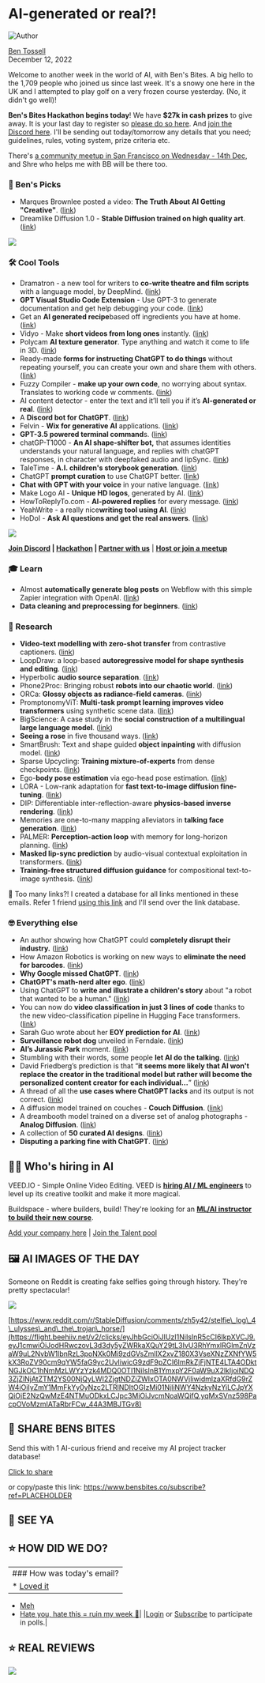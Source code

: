 # AI-generated or real?!

![Author](https://media.beehiiv.com/cdn-cgi/image/format=auto,onerror=redirect/uploads/user/profile_picture/fc858b4d-39e3-4be1-abf4-2b55504e21a2/thumb_uJ4UYake_400x400.jpg)

[Ben Tossell](https://www.twitter.com/bentossell)  
December 12, 2022

Welcome to another week in the world of AI, with Ben's Bites. A big hello to the 1,709 people who joined us since last week. It's a snowy one here in the UK and I attempted to play golf on a very frozen course yesterday. (No, it didn't go well)!

**Ben's Bites Hackathon begins today**! We have **$27k in cash prizes** to give away. It is your last day to register so [please do so here](https://flight.beehiiv.net/v2/clicks/eyJhbGciOiJIUzI1NiIsInR5cCI6IkpXVCJ9.eyJ1cmwiOiJodHRwczovL3ZhbmlsbGEtcGVhY2gtNDg0Lm5vdGlvbi5zaXRlL0Jlbi1zLUJpdGVzLUFJLUhhY2thdGhvbi0yN2stMzI0YjNlOGIzZDQ3NGExMmEyZTgyOGI3YWM0NWY5ZjkiLCJwb3N0X2lkIjoiZGRmMWM1MTgtMDg4OS00YmQ4LWE2YzMtZjNjOTgwNDQ5MjU2IiwicHVibGljYXRpb25faWQiOiI0NDdmNmU2MC1lMzZhLTQ2NDItYjZmOC00NmJlYjE5MDQ1ZWMiLCJ2aXNpdF90b2tlbiI6IjJmZjUyYWRjLTI3NzYtNGU0Mi04YjMyLTU2OWI1Zjg3OTI3NiIsImlhdCI6MTY3NDAzMTg1My44ODcsImlzcyI6Im9yY2hpZCJ9.N165n6fncw4iH2C5gw-iYNz-I5Jcf4L6ccAEWycCVUk). And [join the Discord here](https://flight.beehiiv.net/v2/clicks/eyJhbGciOiJIUzI1NiIsInR5cCI6IkpXVCJ9.eyJ1cmwiOiJodHRwczovL2Rpc2NvcmQuZ2cvcWQ5Mk5LakRkRSIsInBvc3RfaWQiOiJkZGYxYzUxOC0wODg5LTRiZDgtYTZjMy1mM2M5ODA0NDkyNTYiLCJwdWJsaWNhdGlvbl9pZCI6IjQ0N2Y2ZTYwLWUzNmEtNDY0Mi1iNmY4LTQ2YmViMTkwNDVlYyIsInZpc2l0X3Rva2VuIjoiMmZmNTJhZGMtMjc3Ni00ZTQyLThiMzItNTY5YjVmODc5Mjc2IiwiaWF0IjoxNjc0MDMxODUzLjg4NywiaXNzIjoib3JjaGlkIn0.yBR6bg6Dq2ZK7keJ2iv0_Z-7R28TFeOtM6oTMzXuG0s). I'll be sending out today/tomorrow any details that you need; guidelines, rules, voting system, prize criteria etc.

There's [a community meetup in San Francisco on Wednesday - 14th Dec](https://flight.beehiiv.net/v2/clicks/eyJhbGciOiJIUzI1NiIsInR5cCI6IkpXVCJ9.eyJ1cmwiOiJodHRwczovL2x1Lm1hL3NmYmVuYml0ZXMiLCJwb3N0X2lkIjoiZGRmMWM1MTgtMDg4OS00YmQ4LWE2YzMtZjNjOTgwNDQ5MjU2IiwicHVibGljYXRpb25faWQiOiI0NDdmNmU2MC1lMzZhLTQ2NDItYjZmOC00NmJlYjE5MDQ1ZWMiLCJ2aXNpdF90b2tlbiI6IjJmZjUyYWRjLTI3NzYtNGU0Mi04YjMyLTU2OWI1Zjg3OTI3NiIsImlhdCI6MTY3NDAzMTg1My44ODcsImlzcyI6Im9yY2hpZCJ9.hz7IHuu5Ka_Ntq2rlA1cAS-WuqFNF8FXJS4iv8kv3dk), and Shre who helps me with BB will be there too.

### **🤌 Ben's Picks**

* Marques Brownlee posted a video: **The Truth About AI Getting "Creative"**. ([<u>link</u>](https://flight.beehiiv.net/v2/clicks/eyJhbGciOiJIUzI1NiIsInR5cCI6IkpXVCJ9.eyJ1cmwiOiJodHRwczovL3d3dy55b3V0dWJlLmNvbS93YXRjaD92PTBnTmF1R2RPa3JvIiwicG9zdF9pZCI6ImRkZjFjNTE4LTA4ODktNGJkOC1hNmMzLWYzYzk4MDQ0OTI1NiIsInB1YmxpY2F0aW9uX2lkIjoiNDQ3ZjZlNjAtZTM2YS00NjQyLWI2ZjgtNDZiZWIxOTA0NWVjIiwidmlzaXRfdG9rZW4iOiIyZmY1MmFkYy0yNzc2LTRlNDItOGIzMi01NjliNWY4NzkyNzYiLCJpYXQiOjE2NzQwMzE4NTMuODg3LCJpc3MiOiJvcmNoaWQifQ.fOW3qPCcd5Y-x5bcIA8RerDPTvrigz7oIXw-sOOcZbU))
* Dreamlike Diffusion 1.0 - **Stable Diffusion trained on high quality art**. ([<u>link</u>](https://flight.beehiiv.net/v2/clicks/eyJhbGciOiJIUzI1NiIsInR5cCI6IkpXVCJ9.eyJ1cmwiOiJodHRwczovL2RyZWFtbGlrZS5hcnQvIiwicG9zdF9pZCI6ImRkZjFjNTE4LTA4ODktNGJkOC1hNmMzLWYzYzk4MDQ0OTI1NiIsInB1YmxpY2F0aW9uX2lkIjoiNDQ3ZjZlNjAtZTM2YS00NjQyLWI2ZjgtNDZiZWIxOTA0NWVjIiwidmlzaXRfdG9rZW4iOiIyZmY1MmFkYy0yNzc2LTRlNDItOGIzMi01NjliNWY4NzkyNzYiLCJpYXQiOjE2NzQwMzE4NTMuODg3LCJpc3MiOiJvcmNoaWQifQ.d0k8NHUCcLbxmnRtfuZeZBEwVM-iGHIvNp1QtB5h9kc))

![](https://media.beehiiv.com/cdn-cgi/image/format=auto,onerror=redirect/uploads/asset/file/299f23c0-7876-49cb-8b8a-2379839b35a6/image.png)

### **🛠️ Cool Tools**

* Dramatron - a new tool for writers to **co-write theatre and film scripts** with a language model, by DeepMind. ([<u>link</u>](https://flight.beehiiv.net/v2/clicks/eyJhbGciOiJIUzI1NiIsInR5cCI6IkpXVCJ9.eyJ1cmwiOiJodHRwczovL3R3aXR0ZXIuY29tL0RlZXBNaW5kL3N0YXR1cy8xNjAxMjM3ODkwNzA4NTM3MzQ0IiwicG9zdF9pZCI6ImRkZjFjNTE4LTA4ODktNGJkOC1hNmMzLWYzYzk4MDQ0OTI1NiIsInB1YmxpY2F0aW9uX2lkIjoiNDQ3ZjZlNjAtZTM2YS00NjQyLWI2ZjgtNDZiZWIxOTA0NWVjIiwidmlzaXRfdG9rZW4iOiIyZmY1MmFkYy0yNzc2LTRlNDItOGIzMi01NjliNWY4NzkyNzYiLCJpYXQiOjE2NzQwMzE4NTMuODg3LCJpc3MiOiJvcmNoaWQifQ.Ay0VIWsi2lGuMOxUO0mYGcttUFBKg8flyp4kVrEYLa0))
* **GPT Visual Studio Code Extension** - Use GPT-3 to generate documentation and get help debugging your code. ([<u>link</u>](https://flight.beehiiv.net/v2/clicks/eyJhbGciOiJIUzI1NiIsInR5cCI6IkpXVCJ9.eyJ1cmwiOiJodHRwczovL2dpdGh1Yi5jb20vQXJyZW5keS9ncHQzLXZzY29kZS1leHRlbnNpb24iLCJwb3N0X2lkIjoiZGRmMWM1MTgtMDg4OS00YmQ4LWE2YzMtZjNjOTgwNDQ5MjU2IiwicHVibGljYXRpb25faWQiOiI0NDdmNmU2MC1lMzZhLTQ2NDItYjZmOC00NmJlYjE5MDQ1ZWMiLCJ2aXNpdF90b2tlbiI6IjJmZjUyYWRjLTI3NzYtNGU0Mi04YjMyLTU2OWI1Zjg3OTI3NiIsImlhdCI6MTY3NDAzMTg1My44ODcsImlzcyI6Im9yY2hpZCJ9.zW1rwvkIcf0LFLvP_4PzcOCledX9vla78QdJQmNS3RU))
* Get an **AI generated recipe**based off ingredients you have at home. ([<u>link</u>](https://flight.beehiiv.net/v2/clicks/eyJhbGciOiJIUzI1NiIsInR5cCI6IkpXVCJ9.eyJ1cmwiOiJodHRwczovL3doYXRjYW5pbWFrZXRvZWF0LmNvbS8iLCJwb3N0X2lkIjoiZGRmMWM1MTgtMDg4OS00YmQ4LWE2YzMtZjNjOTgwNDQ5MjU2IiwicHVibGljYXRpb25faWQiOiI0NDdmNmU2MC1lMzZhLTQ2NDItYjZmOC00NmJlYjE5MDQ1ZWMiLCJ2aXNpdF90b2tlbiI6IjJmZjUyYWRjLTI3NzYtNGU0Mi04YjMyLTU2OWI1Zjg3OTI3NiIsImlhdCI6MTY3NDAzMTg1My44ODgsImlzcyI6Im9yY2hpZCJ9.5__7RJKsjE2w93_IOy6K8kXT_KIC3ssUAs4nqShvXCg))
* Vidyo - Make **short videos from long ones** instantly. ([<u>link</u>](https://flight.beehiiv.net/v2/clicks/eyJhbGciOiJIUzI1NiIsInR5cCI6IkpXVCJ9.eyJ1cmwiOiJodHRwczovL3ZpZHlvLmFpLyIsInBvc3RfaWQiOiJkZGYxYzUxOC0wODg5LTRiZDgtYTZjMy1mM2M5ODA0NDkyNTYiLCJwdWJsaWNhdGlvbl9pZCI6IjQ0N2Y2ZTYwLWUzNmEtNDY0Mi1iNmY4LTQ2YmViMTkwNDVlYyIsInZpc2l0X3Rva2VuIjoiMmZmNTJhZGMtMjc3Ni00ZTQyLThiMzItNTY5YjVmODc5Mjc2IiwiaWF0IjoxNjc0MDMxODUzLjg4OCwiaXNzIjoib3JjaGlkIn0.zYZt6J51EC092W03MI9R1YVasxP8TRlD-IYTC9ZJtXA))
* Polycam **AI texture generator**. Type anything and watch it come to life in 3D. ([<u>link</u>](https://flight.beehiiv.net/v2/clicks/eyJhbGciOiJIUzI1NiIsInR5cCI6IkpXVCJ9.eyJ1cmwiOiJodHRwczovL3BvbHkuY2FtL21hdGVyaWFsLWdlbmVyYXRvciIsInBvc3RfaWQiOiJkZGYxYzUxOC0wODg5LTRiZDgtYTZjMy1mM2M5ODA0NDkyNTYiLCJwdWJsaWNhdGlvbl9pZCI6IjQ0N2Y2ZTYwLWUzNmEtNDY0Mi1iNmY4LTQ2YmViMTkwNDVlYyIsInZpc2l0X3Rva2VuIjoiMmZmNTJhZGMtMjc3Ni00ZTQyLThiMzItNTY5YjVmODc5Mjc2IiwiaWF0IjoxNjc0MDMxODUzLjg4OCwiaXNzIjoib3JjaGlkIn0.ZAaVU88m7HRvNHjjjb-vrcKkrO_W_6iPrOaTe0shj5A))
* Ready-made **forms for instructing ChatGPT to do things** without repeating yourself, you can create your own and share them with others. ([<u>link</u>](https://flight.beehiiv.net/v2/clicks/eyJhbGciOiJIUzI1NiIsInR5cCI6IkpXVCJ9.eyJ1cmwiOiJodHRwczovL3Nob3dncHQuY28vdGVtcGxhdGVzIiwicG9zdF9pZCI6ImRkZjFjNTE4LTA4ODktNGJkOC1hNmMzLWYzYzk4MDQ0OTI1NiIsInB1YmxpY2F0aW9uX2lkIjoiNDQ3ZjZlNjAtZTM2YS00NjQyLWI2ZjgtNDZiZWIxOTA0NWVjIiwidmlzaXRfdG9rZW4iOiIyZmY1MmFkYy0yNzc2LTRlNDItOGIzMi01NjliNWY4NzkyNzYiLCJpYXQiOjE2NzQwMzE4NTMuODg4LCJpc3MiOiJvcmNoaWQifQ.WoYfTpIBckYDVQmkrfe5zacs4fRzg2YOIXZEf8E3MNw))
* Fuzzy Compiler - **make up your own code**, no worrying about syntax. Translates to working code w comments. ([<u>link</u>](https://flight.beehiiv.net/v2/clicks/eyJhbGciOiJIUzI1NiIsInR5cCI6IkpXVCJ9.eyJ1cmwiOiJodHRwczovL3R3aXR0ZXIuY29tL3lvaGVpbmFrYWppbWEvc3RhdHVzLzE2MDE3ODczNDU5MjEyODIwNDkiLCJwb3N0X2lkIjoiZGRmMWM1MTgtMDg4OS00YmQ4LWE2YzMtZjNjOTgwNDQ5MjU2IiwicHVibGljYXRpb25faWQiOiI0NDdmNmU2MC1lMzZhLTQ2NDItYjZmOC00NmJlYjE5MDQ1ZWMiLCJ2aXNpdF90b2tlbiI6IjJmZjUyYWRjLTI3NzYtNGU0Mi04YjMyLTU2OWI1Zjg3OTI3NiIsImlhdCI6MTY3NDAzMTg1My44ODgsImlzcyI6Im9yY2hpZCJ9.Jv0YP0C4JaR9gYpZ_YWaTS3CrvuE-XrtYZtrsAX2j2w))
* AI content detector - enter the text and it’ll tell you if it’s **AI-generated or real**. ([<u>link</u>](https://flight.beehiiv.net/v2/clicks/eyJhbGciOiJIUzI1NiIsInR5cCI6IkpXVCJ9.eyJ1cmwiOiJodHRwczovL2h1Z2dpbmdmYWNlLmNvL29wZW5haS1kZXRlY3Rvci8iLCJwb3N0X2lkIjoiZGRmMWM1MTgtMDg4OS00YmQ4LWE2YzMtZjNjOTgwNDQ5MjU2IiwicHVibGljYXRpb25faWQiOiI0NDdmNmU2MC1lMzZhLTQ2NDItYjZmOC00NmJlYjE5MDQ1ZWMiLCJ2aXNpdF90b2tlbiI6IjJmZjUyYWRjLTI3NzYtNGU0Mi04YjMyLTU2OWI1Zjg3OTI3NiIsImlhdCI6MTY3NDAzMTg1My44ODgsImlzcyI6Im9yY2hpZCJ9.0RYBGeH5Mr5P16XS-5u92Deg0mVlbei_it99R9C8jh8))
* A **Discord bot for ChatGPT**. ([<u>link</u>](https://flight.beehiiv.net/v2/clicks/eyJhbGciOiJIUzI1NiIsInR5cCI6IkpXVCJ9.eyJ1cmwiOiJodHRwczovL2dpdGh1Yi5jb20vbTFndWVscGYvY2hhdGdwdC1kaXNjb3JkIiwicG9zdF9pZCI6ImRkZjFjNTE4LTA4ODktNGJkOC1hNmMzLWYzYzk4MDQ0OTI1NiIsInB1YmxpY2F0aW9uX2lkIjoiNDQ3ZjZlNjAtZTM2YS00NjQyLWI2ZjgtNDZiZWIxOTA0NWVjIiwidmlzaXRfdG9rZW4iOiIyZmY1MmFkYy0yNzc2LTRlNDItOGIzMi01NjliNWY4NzkyNzYiLCJpYXQiOjE2NzQwMzE4NTMuODg4LCJpc3MiOiJvcmNoaWQifQ.tBXqFXLeKMRgMoOLsI9FQ-tG5QHm3-rtLm2H9Nx7q5U))
* Felvin - **Wix for generative AI** applications. ([<u>link</u>](https://flight.beehiiv.net/v2/clicks/eyJhbGciOiJIUzI1NiIsInR5cCI6IkpXVCJ9.eyJ1cmwiOiJodHRwczovL2ZlbHZpbi5jb20vIiwicG9zdF9pZCI6ImRkZjFjNTE4LTA4ODktNGJkOC1hNmMzLWYzYzk4MDQ0OTI1NiIsInB1YmxpY2F0aW9uX2lkIjoiNDQ3ZjZlNjAtZTM2YS00NjQyLWI2ZjgtNDZiZWIxOTA0NWVjIiwidmlzaXRfdG9rZW4iOiIyZmY1MmFkYy0yNzc2LTRlNDItOGIzMi01NjliNWY4NzkyNzYiLCJpYXQiOjE2NzQwMzE4NTMuODg4LCJpc3MiOiJvcmNoaWQifQ.cIu5FsmDe8gG_BiLBNt9PDoAb32MmK9YvjA0SA-QmYU))
* **GPT-3.5 powered terminal command**s. ([<u>link</u>](https://flight.beehiiv.net/v2/clicks/eyJhbGciOiJIUzI1NiIsInR5cCI6IkpXVCJ9.eyJ1cmwiOiJodHRwczovL3R3aXR0ZXIuY29tL2tldmluYWZpc2NoZXIvc3RhdHVzLzE2MDE4ODM2OTcwNjEzODAwOTYiLCJwb3N0X2lkIjoiZGRmMWM1MTgtMDg4OS00YmQ4LWE2YzMtZjNjOTgwNDQ5MjU2IiwicHVibGljYXRpb25faWQiOiI0NDdmNmU2MC1lMzZhLTQ2NDItYjZmOC00NmJlYjE5MDQ1ZWMiLCJ2aXNpdF90b2tlbiI6IjJmZjUyYWRjLTI3NzYtNGU0Mi04YjMyLTU2OWI1Zjg3OTI3NiIsImlhdCI6MTY3NDAzMTg1My44ODgsImlzcyI6Im9yY2hpZCJ9.wgHo1Utpdcg8Se3NtZmgtPMn89e8M1fblnO5ocv_V2E))
* chatGP-T1000 - **An AI shape-shifter bot,** that assumes identities understands your natural language, and replies with chatGPT responses, in character with deepfaked audio and lipSync. ([<u>link</u>](https://flight.beehiiv.net/v2/clicks/eyJhbGciOiJIUzI1NiIsInR5cCI6IkpXVCJ9.eyJ1cmwiOiJodHRwczovL3R3aXR0ZXIuY29tL2FsdHJ5bmUvc3RhdHVzLzE2MDIwNTQ1MDc1NjY4ODI4MTYiLCJwb3N0X2lkIjoiZGRmMWM1MTgtMDg4OS00YmQ4LWE2YzMtZjNjOTgwNDQ5MjU2IiwicHVibGljYXRpb25faWQiOiI0NDdmNmU2MC1lMzZhLTQ2NDItYjZmOC00NmJlYjE5MDQ1ZWMiLCJ2aXNpdF90b2tlbiI6IjJmZjUyYWRjLTI3NzYtNGU0Mi04YjMyLTU2OWI1Zjg3OTI3NiIsImlhdCI6MTY3NDAzMTg1My44ODgsImlzcyI6Im9yY2hpZCJ9.oKObsFs9_UJvClXqvbl-rlTY2LWD6GvcAmKZ34JPnoE))
* TaleTime - **A.I. children's storybook generation**. ([<u>link</u>](https://flight.beehiiv.net/v2/clicks/eyJhbGciOiJIUzI1NiIsInR5cCI6IkpXVCJ9.eyJ1cmwiOiJodHRwczovL3d3dy50YWxldGltZS5tZS8iLCJwb3N0X2lkIjoiZGRmMWM1MTgtMDg4OS00YmQ4LWE2YzMtZjNjOTgwNDQ5MjU2IiwicHVibGljYXRpb25faWQiOiI0NDdmNmU2MC1lMzZhLTQ2NDItYjZmOC00NmJlYjE5MDQ1ZWMiLCJ2aXNpdF90b2tlbiI6IjJmZjUyYWRjLTI3NzYtNGU0Mi04YjMyLTU2OWI1Zjg3OTI3NiIsImlhdCI6MTY3NDAzMTg1My44ODgsImlzcyI6Im9yY2hpZCJ9.cfxonL2qUzjDFYWvYeyCvEgC1mITF8yMKkMqV9TG8PI))
* ChatGPT **prompt curation** to use ChatGPT better. ([<u>link</u>](https://flight.beehiiv.net/v2/clicks/eyJhbGciOiJIUzI1NiIsInR5cCI6IkpXVCJ9.eyJ1cmwiOiJodHRwczovL3Byb21wdHMuY2hhdC8iLCJwb3N0X2lkIjoiZGRmMWM1MTgtMDg4OS00YmQ4LWE2YzMtZjNjOTgwNDQ5MjU2IiwicHVibGljYXRpb25faWQiOiI0NDdmNmU2MC1lMzZhLTQ2NDItYjZmOC00NmJlYjE5MDQ1ZWMiLCJ2aXNpdF90b2tlbiI6IjJmZjUyYWRjLTI3NzYtNGU0Mi04YjMyLTU2OWI1Zjg3OTI3NiIsImlhdCI6MTY3NDAzMTg1My44ODgsImlzcyI6Im9yY2hpZCJ9.T9fNylt84fcU0UMBXW2o1-ap6TakaXJK_5RpBlUG8uo))
* **Chat with GPT with your voice** in your native language. ([<u>link</u>](https://flight.beehiiv.net/v2/clicks/eyJhbGciOiJIUzI1NiIsInR5cCI6IkpXVCJ9.eyJ1cmwiOiJodHRwczovL2h1Z2dpbmdmYWNlLmNvL3NwYWNlcy9mZmZpbG9uaS93aGlzcGVyLXRvLWNoYXRHUFQiLCJwb3N0X2lkIjoiZGRmMWM1MTgtMDg4OS00YmQ4LWE2YzMtZjNjOTgwNDQ5MjU2IiwicHVibGljYXRpb25faWQiOiI0NDdmNmU2MC1lMzZhLTQ2NDItYjZmOC00NmJlYjE5MDQ1ZWMiLCJ2aXNpdF90b2tlbiI6IjJmZjUyYWRjLTI3NzYtNGU0Mi04YjMyLTU2OWI1Zjg3OTI3NiIsImlhdCI6MTY3NDAzMTg1My44ODgsImlzcyI6Im9yY2hpZCJ9.WSI6B3A9yBJh4rxpJsYshekOGwAh1stMIMuuX8UJ_tc))
* Make Logo AI - **Unique HD logos**, generated by AI. ([<u>link</u>](https://flight.beehiiv.net/v2/clicks/eyJhbGciOiJIUzI1NiIsInR5cCI6IkpXVCJ9.eyJ1cmwiOiJodHRwczovL21ha2Vsb2dvYWkuY29tLyIsInBvc3RfaWQiOiJkZGYxYzUxOC0wODg5LTRiZDgtYTZjMy1mM2M5ODA0NDkyNTYiLCJwdWJsaWNhdGlvbl9pZCI6IjQ0N2Y2ZTYwLWUzNmEtNDY0Mi1iNmY4LTQ2YmViMTkwNDVlYyIsInZpc2l0X3Rva2VuIjoiMmZmNTJhZGMtMjc3Ni00ZTQyLThiMzItNTY5YjVmODc5Mjc2IiwiaWF0IjoxNjc0MDMxODUzLjg4OCwiaXNzIjoib3JjaGlkIn0.BbBlf_XAtse2j8Nf_efMHQtCoHFLezMnF9xo-_3BXY4))
* HowToReplyTo.com - **AI-powered replies** for every message. ([<u>link</u>](https://flight.beehiiv.net/v2/clicks/eyJhbGciOiJIUzI1NiIsInR5cCI6IkpXVCJ9.eyJ1cmwiOiJodHRwczovL2hvd3RvcmVwbHl0by5jb20vIiwicG9zdF9pZCI6ImRkZjFjNTE4LTA4ODktNGJkOC1hNmMzLWYzYzk4MDQ0OTI1NiIsInB1YmxpY2F0aW9uX2lkIjoiNDQ3ZjZlNjAtZTM2YS00NjQyLWI2ZjgtNDZiZWIxOTA0NWVjIiwidmlzaXRfdG9rZW4iOiIyZmY1MmFkYy0yNzc2LTRlNDItOGIzMi01NjliNWY4NzkyNzYiLCJpYXQiOjE2NzQwMzE4NTMuODg4LCJpc3MiOiJvcmNoaWQifQ.e3GMI5UW5TEroPtsDg_bXnZoNwTdxSqMFAye0zNFonw))
* YeahWrite - a really nice**writing tool using AI**. ([<u>link</u>](https://flight.beehiiv.net/v2/clicks/eyJhbGciOiJIUzI1NiIsInR5cCI6IkpXVCJ9.eyJ1cmwiOiJodHRwczovL3llYWh3cml0ZS5pby8iLCJwb3N0X2lkIjoiZGRmMWM1MTgtMDg4OS00YmQ4LWE2YzMtZjNjOTgwNDQ5MjU2IiwicHVibGljYXRpb25faWQiOiI0NDdmNmU2MC1lMzZhLTQ2NDItYjZmOC00NmJlYjE5MDQ1ZWMiLCJ2aXNpdF90b2tlbiI6IjJmZjUyYWRjLTI3NzYtNGU0Mi04YjMyLTU2OWI1Zjg3OTI3NiIsImlhdCI6MTY3NDAzMTg1My44ODgsImlzcyI6Im9yY2hpZCJ9.WJ89PTx0mn4kX2KDMnceVJwsGghABMWaOS0eMa5n1Rk))
* HoDoI - **Ask AI questions and get the real answers**. ([<u>link</u>](https://flight.beehiiv.net/v2/clicks/eyJhbGciOiJIUzI1NiIsInR5cCI6IkpXVCJ9.eyJ1cmwiOiJodHRwczovL2hvd2RvaS5haS8iLCJwb3N0X2lkIjoiZGRmMWM1MTgtMDg4OS00YmQ4LWE2YzMtZjNjOTgwNDQ5MjU2IiwicHVibGljYXRpb25faWQiOiI0NDdmNmU2MC1lMzZhLTQ2NDItYjZmOC00NmJlYjE5MDQ1ZWMiLCJ2aXNpdF90b2tlbiI6IjJmZjUyYWRjLTI3NzYtNGU0Mi04YjMyLTU2OWI1Zjg3OTI3NiIsImlhdCI6MTY3NDAzMTg1My44ODgsImlzcyI6Im9yY2hpZCJ9._fgcLPhlM-okJ84dRF4E4VX9ICKA1Qls5xO8zIy4Zls))

![](https://media.beehiiv.com/cdn-cgi/image/format=auto,onerror=redirect/uploads/asset/file/d6ee4baa-91a3-4e25-8d01-ae6a44569673/FjpeL7NXwAI7Bvz.jpeg)

**[Join Discord](https://flight.beehiiv.net/v2/clicks/eyJhbGciOiJIUzI1NiIsInR5cCI6IkpXVCJ9.eyJ1cmwiOiJodHRwczovL2Rpc2NvcmQuZ2cvcWQ5Mk5LakRkRSIsInBvc3RfaWQiOiJkZGYxYzUxOC0wODg5LTRiZDgtYTZjMy1mM2M5ODA0NDkyNTYiLCJwdWJsaWNhdGlvbl9pZCI6IjQ0N2Y2ZTYwLWUzNmEtNDY0Mi1iNmY4LTQ2YmViMTkwNDVlYyIsInZpc2l0X3Rva2VuIjoiMmZmNTJhZGMtMjc3Ni00ZTQyLThiMzItNTY5YjVmODc5Mjc2IiwiaWF0IjoxNjc0MDMxODUzLjg4OCwiaXNzIjoib3JjaGlkIn0.CelGfCF4QrvRCe_fLzXMI_MqujCgCHAlKlwtP6iBHpc) | [Hackathon](https://flight.beehiiv.net/v2/clicks/eyJhbGciOiJIUzI1NiIsInR5cCI6IkpXVCJ9.eyJ1cmwiOiJodHRwczovL3ZhbmlsbGEtcGVhY2gtNDg0Lm5vdGlvbi5zaXRlL0Jlbi1zLUJpdGVzLUFJLUhhY2thdGhvbi0yN2stMzI0YjNlOGIzZDQ3NGExMmEyZTgyOGI3YWM0NWY5ZjkiLCJwb3N0X2lkIjoiZGRmMWM1MTgtMDg4OS00YmQ4LWE2YzMtZjNjOTgwNDQ5MjU2IiwicHVibGljYXRpb25faWQiOiI0NDdmNmU2MC1lMzZhLTQ2NDItYjZmOC00NmJlYjE5MDQ1ZWMiLCJ2aXNpdF90b2tlbiI6IjJmZjUyYWRjLTI3NzYtNGU0Mi04YjMyLTU2OWI1Zjg3OTI3NiIsImlhdCI6MTY3NDAzMTg1My44ODgsImlzcyI6Im9yY2hpZCJ9.eqfs5lP5udtXuny5GHGSmuTlNK22lcXIWrk9AQDy-3w) | [Partner with us](https://flight.beehiiv.net/v2/clicks/eyJhbGciOiJIUzI1NiIsInR5cCI6IkpXVCJ9.eyJ1cmwiOiJodHRwczovL3Nwb25zb3IuYmVuc2JpdGVzLmNvLyIsInBvc3RfaWQiOiJkZGYxYzUxOC0wODg5LTRiZDgtYTZjMy1mM2M5ODA0NDkyNTYiLCJwdWJsaWNhdGlvbl9pZCI6IjQ0N2Y2ZTYwLWUzNmEtNDY0Mi1iNmY4LTQ2YmViMTkwNDVlYyIsInZpc2l0X3Rva2VuIjoiMmZmNTJhZGMtMjc3Ni00ZTQyLThiMzItNTY5YjVmODc5Mjc2IiwiaWF0IjoxNjc0MDMxODUzLjg4OSwiaXNzIjoib3JjaGlkIn0.lL5vlSZPBJrOQzXlO25vMEmh4eWRrFKNOWjWPHYs4RA)** | [**Host or join a meetup**](https://flight.beehiiv.net/v2/clicks/eyJhbGciOiJIUzI1NiIsInR5cCI6IkpXVCJ9.eyJ1cmwiOiJodHRwczovL21lZXR1cHMuYmVuc2JpdGVzLmNvLyIsInBvc3RfaWQiOiJkZGYxYzUxOC0wODg5LTRiZDgtYTZjMy1mM2M5ODA0NDkyNTYiLCJwdWJsaWNhdGlvbl9pZCI6IjQ0N2Y2ZTYwLWUzNmEtNDY0Mi1iNmY4LTQ2YmViMTkwNDVlYyIsInZpc2l0X3Rva2VuIjoiMmZmNTJhZGMtMjc3Ni00ZTQyLThiMzItNTY5YjVmODc5Mjc2IiwiaWF0IjoxNjc0MDMxODUzLjg4OSwiaXNzIjoib3JjaGlkIn0.onW5-BH56Yo0GXR63Ny2zJ4qGiF9bG9knqT75B3T5TI)

### **🎓 Learn**

* Almost **automatically generate blog posts** on Webflow with this simple Zapier integration with OpenAI. ([<u>link</u>](https://flight.beehiiv.net/v2/clicks/eyJhbGciOiJIUzI1NiIsInR5cCI6IkpXVCJ9.eyJ1cmwiOiJodHRwczovL3R3aXR0ZXIuY29tL2RhbWlkaW5hL3N0YXR1cy8xNjAxNTI1NjIxODM3ODE1ODE4IiwicG9zdF9pZCI6ImRkZjFjNTE4LTA4ODktNGJkOC1hNmMzLWYzYzk4MDQ0OTI1NiIsInB1YmxpY2F0aW9uX2lkIjoiNDQ3ZjZlNjAtZTM2YS00NjQyLWI2ZjgtNDZiZWIxOTA0NWVjIiwidmlzaXRfdG9rZW4iOiIyZmY1MmFkYy0yNzc2LTRlNDItOGIzMi01NjliNWY4NzkyNzYiLCJpYXQiOjE2NzQwMzE4NTMuODg5LCJpc3MiOiJvcmNoaWQifQ.REhe13XePIWchKRPzPOfVnvkb6irJk3XmGkpEJQBI_o))
* **Data cleaning and preprocessing for beginners**. ([<u>link</u>](https://flight.beehiiv.net/v2/clicks/eyJhbGciOiJIUzI1NiIsInR5cCI6IkpXVCJ9.eyJ1cmwiOiJodHRwczovL3d3dy5rZG51Z2dldHMuY29tLzIwMTkvMTEvZGF0YS1jbGVhbmluZy1wcmVwcm9jZXNzaW5nLWJlZ2lubmVycy5odG1sIiwicG9zdF9pZCI6ImRkZjFjNTE4LTA4ODktNGJkOC1hNmMzLWYzYzk4MDQ0OTI1NiIsInB1YmxpY2F0aW9uX2lkIjoiNDQ3ZjZlNjAtZTM2YS00NjQyLWI2ZjgtNDZiZWIxOTA0NWVjIiwidmlzaXRfdG9rZW4iOiIyZmY1MmFkYy0yNzc2LTRlNDItOGIzMi01NjliNWY4NzkyNzYiLCJpYXQiOjE2NzQwMzE4NTMuODg5LCJpc3MiOiJvcmNoaWQifQ.TRHZjQPdonj_REB5283hRLUqjqdpop73MRMOLwqPd50))

### **🔬 Research**

* **Video-text modelling with zero-shot transfer** from contrastive captioners. ([<u>link</u>](https://flight.beehiiv.net/v2/clicks/eyJhbGciOiJIUzI1NiIsInR5cCI6IkpXVCJ9.eyJ1cmwiOiJodHRwczovL2FyeGl2Lm9yZy9hYnMvMjIxMi4wNDk3OSIsInBvc3RfaWQiOiJkZGYxYzUxOC0wODg5LTRiZDgtYTZjMy1mM2M5ODA0NDkyNTYiLCJwdWJsaWNhdGlvbl9pZCI6IjQ0N2Y2ZTYwLWUzNmEtNDY0Mi1iNmY4LTQ2YmViMTkwNDVlYyIsInZpc2l0X3Rva2VuIjoiMmZmNTJhZGMtMjc3Ni00ZTQyLThiMzItNTY5YjVmODc5Mjc2IiwiaWF0IjoxNjc0MDMxODUzLjg4OSwiaXNzIjoib3JjaGlkIn0.Ujok7vKtyuCqrWDJ4OBwsdNa0zq6nPIZ5a4pyVIodMM))
* LoopDraw: a loop-based **autoregressive model for shape synthesis and editing**. ([<u>link</u>](https://flight.beehiiv.net/v2/clicks/eyJhbGciOiJIUzI1NiIsInR5cCI6IkpXVCJ9.eyJ1cmwiOiJodHRwczovL2FyeGl2Lm9yZy9hYnMvMjIxMi4wNDk4MSIsInBvc3RfaWQiOiJkZGYxYzUxOC0wODg5LTRiZDgtYTZjMy1mM2M5ODA0NDkyNTYiLCJwdWJsaWNhdGlvbl9pZCI6IjQ0N2Y2ZTYwLWUzNmEtNDY0Mi1iNmY4LTQ2YmViMTkwNDVlYyIsInZpc2l0X3Rva2VuIjoiMmZmNTJhZGMtMjc3Ni00ZTQyLThiMzItNTY5YjVmODc5Mjc2IiwiaWF0IjoxNjc0MDMxODUzLjg4OSwiaXNzIjoib3JjaGlkIn0.gaRwdZ2mWkcInAEFAD0HdkPFCA8dpW9juJt8UsogW6k))
* Hyperbolic **audio source separation**. ([<u>link</u>](https://flight.beehiiv.net/v2/clicks/eyJhbGciOiJIUzI1NiIsInR5cCI6IkpXVCJ9.eyJ1cmwiOiJodHRwczovL2Rhcml1czUyMi5naXRodWIuaW8vaHlwZXJib2xpYy1hdWRpby1zZXAvIiwicG9zdF9pZCI6ImRkZjFjNTE4LTA4ODktNGJkOC1hNmMzLWYzYzk4MDQ0OTI1NiIsInB1YmxpY2F0aW9uX2lkIjoiNDQ3ZjZlNjAtZTM2YS00NjQyLWI2ZjgtNDZiZWIxOTA0NWVjIiwidmlzaXRfdG9rZW4iOiIyZmY1MmFkYy0yNzc2LTRlNDItOGIzMi01NjliNWY4NzkyNzYiLCJpYXQiOjE2NzQwMzE4NTMuODg5LCJpc3MiOiJvcmNoaWQifQ.AGnpAMOlxb1dUd2R5YYalfWYHThvjMB1X7JH2TSl45s))
* Phone2Proc: Bringing robust **robots into our chaotic world**. ([<u>link</u>](https://flight.beehiiv.net/v2/clicks/eyJhbGciOiJIUzI1NiIsInR5cCI6IkpXVCJ9.eyJ1cmwiOiJodHRwczovL2FsbGVuYWkub3JnL3Byb2plY3QvcGhvbmUycHJvYyIsInBvc3RfaWQiOiJkZGYxYzUxOC0wODg5LTRiZDgtYTZjMy1mM2M5ODA0NDkyNTYiLCJwdWJsaWNhdGlvbl9pZCI6IjQ0N2Y2ZTYwLWUzNmEtNDY0Mi1iNmY4LTQ2YmViMTkwNDVlYyIsInZpc2l0X3Rva2VuIjoiMmZmNTJhZGMtMjc3Ni00ZTQyLThiMzItNTY5YjVmODc5Mjc2IiwiaWF0IjoxNjc0MDMxODUzLjg4OSwiaXNzIjoib3JjaGlkIn0.iaQ-0JBnYeRws4D7heNJTRL1KF9wy6gQyopVf4LtwqQ))
* ORCa: **Glossy objects as radiance-field cameras**. ([<u>link</u>](https://flight.beehiiv.net/v2/clicks/eyJhbGciOiJIUzI1NiIsInR5cCI6IkpXVCJ9.eyJ1cmwiOiJodHRwczovL2t0aXdhcnkyLmdpdGh1Yi5pby9vYmplY3RzYXNjYW0vIiwicG9zdF9pZCI6ImRkZjFjNTE4LTA4ODktNGJkOC1hNmMzLWYzYzk4MDQ0OTI1NiIsInB1YmxpY2F0aW9uX2lkIjoiNDQ3ZjZlNjAtZTM2YS00NjQyLWI2ZjgtNDZiZWIxOTA0NWVjIiwidmlzaXRfdG9rZW4iOiIyZmY1MmFkYy0yNzc2LTRlNDItOGIzMi01NjliNWY4NzkyNzYiLCJpYXQiOjE2NzQwMzE4NTMuODg5LCJpc3MiOiJvcmNoaWQifQ._r4p0eSpyk6cqS2qmo0sDAD8GhnJicDHrp3pxV91HQA))
* PromptonomyViT: **Multi-task prompt learning improves video transformers** using synthetic scene data. ([<u>link</u>](https://flight.beehiiv.net/v2/clicks/eyJhbGciOiJIUzI1NiIsInR5cCI6IkpXVCJ9.eyJ1cmwiOiJodHRwczovL2FyeGl2Lm9yZy9hYnMvMjIxMi4wNDgyMSIsInBvc3RfaWQiOiJkZGYxYzUxOC0wODg5LTRiZDgtYTZjMy1mM2M5ODA0NDkyNTYiLCJwdWJsaWNhdGlvbl9pZCI6IjQ0N2Y2ZTYwLWUzNmEtNDY0Mi1iNmY4LTQ2YmViMTkwNDVlYyIsInZpc2l0X3Rva2VuIjoiMmZmNTJhZGMtMjc3Ni00ZTQyLThiMzItNTY5YjVmODc5Mjc2IiwiaWF0IjoxNjc0MDMxODUzLjg4OSwiaXNzIjoib3JjaGlkIn0.1OVdmBc0ol8kjUzNa6GH6Zse5UQ4bZAq4TlnvI0-j_0))
* BigScience: A case study in the **social construction of a multilingual large language model**. ([<u>link</u>](https://flight.beehiiv.net/v2/clicks/eyJhbGciOiJIUzI1NiIsInR5cCI6IkpXVCJ9.eyJ1cmwiOiJodHRwczovL2FyeGl2Lm9yZy9hYnMvMjIxMi4wNDk2MCIsInBvc3RfaWQiOiJkZGYxYzUxOC0wODg5LTRiZDgtYTZjMy1mM2M5ODA0NDkyNTYiLCJwdWJsaWNhdGlvbl9pZCI6IjQ0N2Y2ZTYwLWUzNmEtNDY0Mi1iNmY4LTQ2YmViMTkwNDVlYyIsInZpc2l0X3Rva2VuIjoiMmZmNTJhZGMtMjc3Ni00ZTQyLThiMzItNTY5YjVmODc5Mjc2IiwiaWF0IjoxNjc0MDMxODUzLjg4OSwiaXNzIjoib3JjaGlkIn0.VKz1qPFwcG24AK6Biyix87FBPaUuF8f7JCxhdmK6HkY))
* **Seeing a rose** in five thousand ways. ([<u>link</u>](https://flight.beehiiv.net/v2/clicks/eyJhbGciOiJIUzI1NiIsInR5cCI6IkpXVCJ9.eyJ1cmwiOiJodHRwczovL2FyeGl2Lm9yZy9hYnMvMjIxMi4wNDk2NSIsInBvc3RfaWQiOiJkZGYxYzUxOC0wODg5LTRiZDgtYTZjMy1mM2M5ODA0NDkyNTYiLCJwdWJsaWNhdGlvbl9pZCI6IjQ0N2Y2ZTYwLWUzNmEtNDY0Mi1iNmY4LTQ2YmViMTkwNDVlYyIsInZpc2l0X3Rva2VuIjoiMmZmNTJhZGMtMjc3Ni00ZTQyLThiMzItNTY5YjVmODc5Mjc2IiwiaWF0IjoxNjc0MDMxODUzLjg4OSwiaXNzIjoib3JjaGlkIn0.L5NxB3t_fd0yQomJJdLYeLBTGodlaR9mczpGy82WiJ0))
* SmartBrush: Text and shape guided **object inpainting** with diffusion model. ([<u>link</u>](https://flight.beehiiv.net/v2/clicks/eyJhbGciOiJIUzI1NiIsInR5cCI6IkpXVCJ9.eyJ1cmwiOiJodHRwczovL2FyeGl2Lm9yZy9hYnMvMjIxMi4wNTAzNCIsInBvc3RfaWQiOiJkZGYxYzUxOC0wODg5LTRiZDgtYTZjMy1mM2M5ODA0NDkyNTYiLCJwdWJsaWNhdGlvbl9pZCI6IjQ0N2Y2ZTYwLWUzNmEtNDY0Mi1iNmY4LTQ2YmViMTkwNDVlYyIsInZpc2l0X3Rva2VuIjoiMmZmNTJhZGMtMjc3Ni00ZTQyLThiMzItNTY5YjVmODc5Mjc2IiwiaWF0IjoxNjc0MDMxODUzLjg4OSwiaXNzIjoib3JjaGlkIn0.HbJwyGaQPmR15beKWJKHdeN_IpNqQ0WpLNEr_qX8svA))
* Sparse Upcycling: **Training mixture-of-experts** from dense checkpoints. ([<u>link</u>](https://flight.beehiiv.net/v2/clicks/eyJhbGciOiJIUzI1NiIsInR5cCI6IkpXVCJ9.eyJ1cmwiOiJodHRwczovL2FyeGl2Lm9yZy9hYnMvMjIxMi4wNTA1NSIsInBvc3RfaWQiOiJkZGYxYzUxOC0wODg5LTRiZDgtYTZjMy1mM2M5ODA0NDkyNTYiLCJwdWJsaWNhdGlvbl9pZCI6IjQ0N2Y2ZTYwLWUzNmEtNDY0Mi1iNmY4LTQ2YmViMTkwNDVlYyIsInZpc2l0X3Rva2VuIjoiMmZmNTJhZGMtMjc3Ni00ZTQyLThiMzItNTY5YjVmODc5Mjc2IiwiaWF0IjoxNjc0MDMxODUzLjg4OSwiaXNzIjoib3JjaGlkIn0.W28dzkMb0FObjgWnUgwmXMPe8KGC34Gg-tPyslpkGV8))
* Ego-**body pose estimation** via ego-head pose estimation. ([<u>link</u>](https://flight.beehiiv.net/v2/clicks/eyJhbGciOiJIUzI1NiIsInR5cCI6IkpXVCJ9.eyJ1cmwiOiJodHRwczovL2xpamlhbWFuLmdpdGh1Yi5pby9wcm9qZWN0cy9lZ29lZ28vIiwicG9zdF9pZCI6ImRkZjFjNTE4LTA4ODktNGJkOC1hNmMzLWYzYzk4MDQ0OTI1NiIsInB1YmxpY2F0aW9uX2lkIjoiNDQ3ZjZlNjAtZTM2YS00NjQyLWI2ZjgtNDZiZWIxOTA0NWVjIiwidmlzaXRfdG9rZW4iOiIyZmY1MmFkYy0yNzc2LTRlNDItOGIzMi01NjliNWY4NzkyNzYiLCJpYXQiOjE2NzQwMzE4NTMuODg5LCJpc3MiOiJvcmNoaWQifQ.8ECDptIo-xn8N1FU-t2QMJW6x7v6JGkTeKiIXHmoNNQ))
* LORA - Low-rank adaptation for **fast text-to-image diffusion fine-tuning**. ([<u>link</u>](https://flight.beehiiv.net/v2/clicks/eyJhbGciOiJIUzI1NiIsInR5cCI6IkpXVCJ9.eyJ1cmwiOiJodHRwczovL2h1Z2dpbmdmYWNlLmNvL3NwYWNlcy95c2hhcm1hL0xvdy1yYW5rLUFkYXB0YXRpb24iLCJwb3N0X2lkIjoiZGRmMWM1MTgtMDg4OS00YmQ4LWE2YzMtZjNjOTgwNDQ5MjU2IiwicHVibGljYXRpb25faWQiOiI0NDdmNmU2MC1lMzZhLTQ2NDItYjZmOC00NmJlYjE5MDQ1ZWMiLCJ2aXNpdF90b2tlbiI6IjJmZjUyYWRjLTI3NzYtNGU0Mi04YjMyLTU2OWI1Zjg3OTI3NiIsImlhdCI6MTY3NDAzMTg1My44ODksImlzcyI6Im9yY2hpZCJ9.x-tla_fLtJlDwgPmxlZZzKWL2s5S85dyWhJ7HrXodEE))
* DIP: Differentiable inter-reflection-aware **physics-based inverse rendering**. ([<u>link</u>](https://flight.beehiiv.net/v2/clicks/eyJhbGciOiJIUzI1NiIsInR5cCI6IkpXVCJ9.eyJ1cmwiOiJodHRwczovL2RlbmdoaWxiZXJ0LmdpdGh1Yi5pby9kaXAvIiwicG9zdF9pZCI6ImRkZjFjNTE4LTA4ODktNGJkOC1hNmMzLWYzYzk4MDQ0OTI1NiIsInB1YmxpY2F0aW9uX2lkIjoiNDQ3ZjZlNjAtZTM2YS00NjQyLWI2ZjgtNDZiZWIxOTA0NWVjIiwidmlzaXRfdG9rZW4iOiIyZmY1MmFkYy0yNzc2LTRlNDItOGIzMi01NjliNWY4NzkyNzYiLCJpYXQiOjE2NzQwMzE4NTMuODg5LCJpc3MiOiJvcmNoaWQifQ.wc7C0DnH5tw_NLr_RTTGT3t9M5j3zffT9vELC30u4T4))
* Memories are one-to-many mapping alleviators in **talking face generation**. ([<u>link</u>](https://flight.beehiiv.net/v2/clicks/eyJhbGciOiJIUzI1NiIsInR5cCI6IkpXVCJ9.eyJ1cmwiOiJodHRwczovL21lbW9yeWZhY2UuZ2l0aHViLmlvLyIsInBvc3RfaWQiOiJkZGYxYzUxOC0wODg5LTRiZDgtYTZjMy1mM2M5ODA0NDkyNTYiLCJwdWJsaWNhdGlvbl9pZCI6IjQ0N2Y2ZTYwLWUzNmEtNDY0Mi1iNmY4LTQ2YmViMTkwNDVlYyIsInZpc2l0X3Rva2VuIjoiMmZmNTJhZGMtMjc3Ni00ZTQyLThiMzItNTY5YjVmODc5Mjc2IiwiaWF0IjoxNjc0MDMxODUzLjg4OSwiaXNzIjoib3JjaGlkIn0.-0m16IBrKhAkyWqrcxrOLL352bB8r9uPw1Ezk2XlMnQ))
* PALMER: **Perception-action loop** with memory for long-horizon planning. ([<u>link</u>](https://flight.beehiiv.net/v2/clicks/eyJhbGciOiJIUzI1NiIsInR5cCI6IkpXVCJ9.eyJ1cmwiOiJodHRwczovL3BhbG1lci5lcGZsLmNoLyIsInBvc3RfaWQiOiJkZGYxYzUxOC0wODg5LTRiZDgtYTZjMy1mM2M5ODA0NDkyNTYiLCJwdWJsaWNhdGlvbl9pZCI6IjQ0N2Y2ZTYwLWUzNmEtNDY0Mi1iNmY4LTQ2YmViMTkwNDVlYyIsInZpc2l0X3Rva2VuIjoiMmZmNTJhZGMtMjc3Ni00ZTQyLThiMzItNTY5YjVmODc5Mjc2IiwiaWF0IjoxNjc0MDMxODUzLjg4OSwiaXNzIjoib3JjaGlkIn0.O9P0XyYglHUN1pHKCadTraCROkZRW01K5c_uP1_szPs))
* **Masked lip-sync prediction** by audio-visual contextual exploitation in transformers. ([<u>link</u>](https://flight.beehiiv.net/v2/clicks/eyJhbGciOiJIUzI1NiIsInR5cCI6IkpXVCJ9.eyJ1cmwiOiJodHRwczovL2hhbmd6LW5qdS1jdWhrLmdpdGh1Yi5pby9wcm9qZWN0cy9BVi1DQVQiLCJwb3N0X2lkIjoiZGRmMWM1MTgtMDg4OS00YmQ4LWE2YzMtZjNjOTgwNDQ5MjU2IiwicHVibGljYXRpb25faWQiOiI0NDdmNmU2MC1lMzZhLTQ2NDItYjZmOC00NmJlYjE5MDQ1ZWMiLCJ2aXNpdF90b2tlbiI6IjJmZjUyYWRjLTI3NzYtNGU0Mi04YjMyLTU2OWI1Zjg3OTI3NiIsImlhdCI6MTY3NDAzMTg1My44ODksImlzcyI6Im9yY2hpZCJ9.nfsZBkhW4HqaSCxKV_hv4nvh0aKqzUV3i1xA2r8t68U))
* **Training-free structured diffusion guidance** for compositional text-to-image synthesis. ([<u>link</u>](https://flight.beehiiv.net/v2/clicks/eyJhbGciOiJIUzI1NiIsInR5cCI6IkpXVCJ9.eyJ1cmwiOiJodHRwczovL2FyeGl2Lm9yZy9hYnMvMjIxMi4wNTAzMiIsInBvc3RfaWQiOiJkZGYxYzUxOC0wODg5LTRiZDgtYTZjMy1mM2M5ODA0NDkyNTYiLCJwdWJsaWNhdGlvbl9pZCI6IjQ0N2Y2ZTYwLWUzNmEtNDY0Mi1iNmY4LTQ2YmViMTkwNDVlYyIsInZpc2l0X3Rva2VuIjoiMmZmNTJhZGMtMjc3Ni00ZTQyLThiMzItNTY5YjVmODc5Mjc2IiwiaWF0IjoxNjc0MDMxODUzLjg5LCJpc3MiOiJvcmNoaWQifQ.JcWRyX4T-s2U-PYpo82JsTq7QHQj1wkdyul0Yv88QYo))

👋 Too many links?! I created a database for all links mentioned in these emails. Refer 1 friend [using this link](https://flight.beehiiv.net/v2/clicks/eyJhbGciOiJIUzI1NiIsInR5cCI6IkpXVCJ9.eyJ1cmwiOiJodHRwczovL3d3dy5iZW5zYml0ZXMuY28vc3Vic2NyaWJlP3JlZj1QTEFDRUhPTERFUiIsInBvc3RfaWQiOiJkZGYxYzUxOC0wODg5LTRiZDgtYTZjMy1mM2M5ODA0NDkyNTYiLCJwdWJsaWNhdGlvbl9pZCI6IjQ0N2Y2ZTYwLWUzNmEtNDY0Mi1iNmY4LTQ2YmViMTkwNDVlYyIsInZpc2l0X3Rva2VuIjoiMmZmNTJhZGMtMjc3Ni00ZTQyLThiMzItNTY5YjVmODc5Mjc2IiwiaWF0IjoxNjc0MDMxODUzLjg5LCJpc3MiOiJvcmNoaWQifQ.NDE3XuB2PgAxb9qvSFVzI4CIBQmvoz8J9pWOx0SLig4) and I'll send over the link database.

### **🤓 Everything else**

* An author showing how ChatGPT could **completely disrupt their industry.** ([<u>link</u>](https://flight.beehiiv.net/v2/clicks/eyJhbGciOiJIUzI1NiIsInR5cCI6IkpXVCJ9.eyJ1cmwiOiJodHRwczovL3R3aXR0ZXIuY29tL2JyeWFuYmxlYXJzL3N0YXR1cy8xNjAxMTQ2ODA1MjgxOTUxNzQ0IiwicG9zdF9pZCI6ImRkZjFjNTE4LTA4ODktNGJkOC1hNmMzLWYzYzk4MDQ0OTI1NiIsInB1YmxpY2F0aW9uX2lkIjoiNDQ3ZjZlNjAtZTM2YS00NjQyLWI2ZjgtNDZiZWIxOTA0NWVjIiwidmlzaXRfdG9rZW4iOiIyZmY1MmFkYy0yNzc2LTRlNDItOGIzMi01NjliNWY4NzkyNzYiLCJpYXQiOjE2NzQwMzE4NTMuODksImlzcyI6Im9yY2hpZCJ9.tatCQ5LL-AnPYBZS54P9rxJawiLkZYXPmn6NRZL05Iw))
* How Amazon Robotics is working on new ways to **eliminate the need for barcodes**. ([<u>link</u>](https://flight.beehiiv.net/v2/clicks/eyJhbGciOiJIUzI1NiIsInR5cCI6IkpXVCJ9.eyJ1cmwiOiJodHRwczovL3d3dy5hbWF6b24uc2NpZW5jZS9sYXRlc3QtbmV3cy9ob3ctYW1hem9uLXJvYm90aWNzLWlzLXdvcmtpbmctb24tbmV3LXdheXMtdG8tZWxpbWluYXRlLXRoZS1uZWVkLWZvci1iYXJjb2RlcyIsInBvc3RfaWQiOiJkZGYxYzUxOC0wODg5LTRiZDgtYTZjMy1mM2M5ODA0NDkyNTYiLCJwdWJsaWNhdGlvbl9pZCI6IjQ0N2Y2ZTYwLWUzNmEtNDY0Mi1iNmY4LTQ2YmViMTkwNDVlYyIsInZpc2l0X3Rva2VuIjoiMmZmNTJhZGMtMjc3Ni00ZTQyLThiMzItNTY5YjVmODc5Mjc2IiwiaWF0IjoxNjc0MDMxODUzLjg5LCJpc3MiOiJvcmNoaWQifQ.5BaJ0SYwi1MAjnQKyNa0BYh_RbVmFmElTu_6MU5orHY))
* **Why Google missed ChatGPT**. ([<u>link</u>](https://flight.beehiiv.net/v2/clicks/eyJhbGciOiJIUzI1NiIsInR5cCI6IkpXVCJ9.eyJ1cmwiOiJodHRwczovL3d3dy5iaWd0ZWNobm9sb2d5LmNvbS9wL3doeS1nb29nbGUtbWlzc2VkLWNoYXRncHQiLCJwb3N0X2lkIjoiZGRmMWM1MTgtMDg4OS00YmQ4LWE2YzMtZjNjOTgwNDQ5MjU2IiwicHVibGljYXRpb25faWQiOiI0NDdmNmU2MC1lMzZhLTQ2NDItYjZmOC00NmJlYjE5MDQ1ZWMiLCJ2aXNpdF90b2tlbiI6IjJmZjUyYWRjLTI3NzYtNGU0Mi04YjMyLTU2OWI1Zjg3OTI3NiIsImlhdCI6MTY3NDAzMTg1My44OSwiaXNzIjoib3JjaGlkIn0.1vSL44vC3_-_aIV8y6B5MO5HAqBBcUraA4sM-8eu100))
* **ChatGPT's math-nerd alter ego**. ([<u>link</u>](https://flight.beehiiv.net/v2/clicks/eyJhbGciOiJIUzI1NiIsInR5cCI6IkpXVCJ9.eyJ1cmwiOiJodHRwczovL3R3aXR0ZXIuY29tL19tYXR0bmVhcnkvc3RhdHVzLzE2MDEyODg4Nzk3ODAxMzQ5MTIiLCJwb3N0X2lkIjoiZGRmMWM1MTgtMDg4OS00YmQ4LWE2YzMtZjNjOTgwNDQ5MjU2IiwicHVibGljYXRpb25faWQiOiI0NDdmNmU2MC1lMzZhLTQ2NDItYjZmOC00NmJlYjE5MDQ1ZWMiLCJ2aXNpdF90b2tlbiI6IjJmZjUyYWRjLTI3NzYtNGU0Mi04YjMyLTU2OWI1Zjg3OTI3NiIsImlhdCI6MTY3NDAzMTg1My44OSwiaXNzIjoib3JjaGlkIn0.roo9d2pl8l1W7VKVof5hoIgY3L4o8culo5oZhFfkHwQ))
* Using ChatGPT to **write and illustrate a children's story** about "a robot that wanted to be a human." ([<u>link</u>](https://flight.beehiiv.net/v2/clicks/eyJhbGciOiJIUzI1NiIsInR5cCI6IkpXVCJ9.eyJ1cmwiOiJodHRwczovL3R3aXR0ZXIuY29tL2VyaWN6ZWxpa21hbi9zdGF0dXMvMTYwMDk0ODE1NjY1NjUzNzYwMCIsInBvc3RfaWQiOiJkZGYxYzUxOC0wODg5LTRiZDgtYTZjMy1mM2M5ODA0NDkyNTYiLCJwdWJsaWNhdGlvbl9pZCI6IjQ0N2Y2ZTYwLWUzNmEtNDY0Mi1iNmY4LTQ2YmViMTkwNDVlYyIsInZpc2l0X3Rva2VuIjoiMmZmNTJhZGMtMjc3Ni00ZTQyLThiMzItNTY5YjVmODc5Mjc2IiwiaWF0IjoxNjc0MDMxODUzLjg5LCJpc3MiOiJvcmNoaWQifQ.jrR3yzuJmMNnMaXVD6IeZqEq2eCPNj23kW7L_c5vXzs))
* You can now do **video classification in just 3 lines of code** thanks to the new video-classification pipeline in Hugging Face transformers. ([<u>link</u>](https://flight.beehiiv.net/v2/clicks/eyJhbGciOiJIUzI1NiIsInR5cCI6IkpXVCJ9.eyJ1cmwiOiJodHRwczovL3R3aXR0ZXIuY29tL19uYXRlcmF3L3N0YXR1cy8xNjAxMjkxMzcxNTkxMzcyODAwIiwicG9zdF9pZCI6ImRkZjFjNTE4LTA4ODktNGJkOC1hNmMzLWYzYzk4MDQ0OTI1NiIsInB1YmxpY2F0aW9uX2lkIjoiNDQ3ZjZlNjAtZTM2YS00NjQyLWI2ZjgtNDZiZWIxOTA0NWVjIiwidmlzaXRfdG9rZW4iOiIyZmY1MmFkYy0yNzc2LTRlNDItOGIzMi01NjliNWY4NzkyNzYiLCJpYXQiOjE2NzQwMzE4NTMuODksImlzcyI6Im9yY2hpZCJ9.-9BDcwgFLADMJrXiutz0FPyHjMsB-xyFT0Etw_zls2U))
* Sarah Guo wrote about her **EOY prediction for AI**. ([<u>link</u>](https://flight.beehiiv.net/v2/clicks/eyJhbGciOiJIUzI1NiIsInR5cCI6IkpXVCJ9.eyJ1cmwiOiJodHRwczovL3R3aXR0ZXIuY29tL3NhcmFub3Jtb3VzL3N0YXR1cy8xNjAxMzg4Mjk0NDYxMjE4ODIxIiwicG9zdF9pZCI6ImRkZjFjNTE4LTA4ODktNGJkOC1hNmMzLWYzYzk4MDQ0OTI1NiIsInB1YmxpY2F0aW9uX2lkIjoiNDQ3ZjZlNjAtZTM2YS00NjQyLWI2ZjgtNDZiZWIxOTA0NWVjIiwidmlzaXRfdG9rZW4iOiIyZmY1MmFkYy0yNzc2LTRlNDItOGIzMi01NjliNWY4NzkyNzYiLCJpYXQiOjE2NzQwMzE4NTMuODksImlzcyI6Im9yY2hpZCJ9.8a44oeoS9h5yM4qDB1tOv_LyuLNxC3KgtQV1pmX1Xvc))
* **Surveillance robot dog** unveiled in Ferndale. ([<u>link</u>](https://flight.beehiiv.net/v2/clicks/eyJhbGciOiJIUzI1NiIsInR5cCI6IkpXVCJ9.eyJ1cmwiOiJodHRwczovL3d3dy55b3V0dWJlLmNvbS93YXRjaD92PTlfRlVNV3hYRVgwIiwicG9zdF9pZCI6ImRkZjFjNTE4LTA4ODktNGJkOC1hNmMzLWYzYzk4MDQ0OTI1NiIsInB1YmxpY2F0aW9uX2lkIjoiNDQ3ZjZlNjAtZTM2YS00NjQyLWI2ZjgtNDZiZWIxOTA0NWVjIiwidmlzaXRfdG9rZW4iOiIyZmY1MmFkYy0yNzc2LTRlNDItOGIzMi01NjliNWY4NzkyNzYiLCJpYXQiOjE2NzQwMzE4NTMuODksImlzcyI6Im9yY2hpZCJ9.8elqMqYyQpcprnv2z6surOK5mmzJf0gh5_-9mSA9Vio))
* **AI’s Jurassic Park** moment. ([<u>link</u>](https://flight.beehiiv.net/v2/clicks/eyJhbGciOiJIUzI1NiIsInR5cCI6IkpXVCJ9.eyJ1cmwiOiJodHRwczovL2dhcnltYXJjdXMuc3Vic3RhY2suY29tL3AvYWlzLWp1cmFzc2ljLXBhcmstbW9tZW50IiwicG9zdF9pZCI6ImRkZjFjNTE4LTA4ODktNGJkOC1hNmMzLWYzYzk4MDQ0OTI1NiIsInB1YmxpY2F0aW9uX2lkIjoiNDQ3ZjZlNjAtZTM2YS00NjQyLWI2ZjgtNDZiZWIxOTA0NWVjIiwidmlzaXRfdG9rZW4iOiIyZmY1MmFkYy0yNzc2LTRlNDItOGIzMi01NjliNWY4NzkyNzYiLCJpYXQiOjE2NzQwMzE4NTMuODksImlzcyI6Im9yY2hpZCJ9._T3NYA0OjhkCbNibkFLvrbXVPtWwrlIn97zYq-fLrrM))
* Stumbling with their words, some people **let AI do the talking**. ([<u>link</u>](https://flight.beehiiv.net/v2/clicks/eyJhbGciOiJIUzI1NiIsInR5cCI6IkpXVCJ9.eyJ1cmwiOiJodHRwczovL3d3dy53YXNoaW5ndG9ucG9zdC5jb20vdGVjaG5vbG9neS8yMDIyLzEyLzEwL2NoYXRncHQtYWktaGVscHMtd3JpdHRlbi1jb21tdW5pY2F0aW9uLyIsInBvc3RfaWQiOiJkZGYxYzUxOC0wODg5LTRiZDgtYTZjMy1mM2M5ODA0NDkyNTYiLCJwdWJsaWNhdGlvbl9pZCI6IjQ0N2Y2ZTYwLWUzNmEtNDY0Mi1iNmY4LTQ2YmViMTkwNDVlYyIsInZpc2l0X3Rva2VuIjoiMmZmNTJhZGMtMjc3Ni00ZTQyLThiMzItNTY5YjVmODc5Mjc2IiwiaWF0IjoxNjc0MDMxODUzLjg5LCJpc3MiOiJvcmNoaWQifQ.uSLM8nSqS_4lsh57NCSpYwMQiCk2O06Sz2MjU0suVEw))
* David Friedberg’s prediction is that “**it seems more likely that AI won't replace the creator in the traditional model but rather will become the personalized content creator for each individual…**” ([<u>link</u>](https://flight.beehiiv.net/v2/clicks/eyJhbGciOiJIUzI1NiIsInR5cCI6IkpXVCJ9.eyJ1cmwiOiJodHRwczovL3R3aXR0ZXIuY29tL2ZyaWVkYmVyZy9zdGF0dXMvMTYwMTI5NTczMTI5Nzc3NTYxNyIsInBvc3RfaWQiOiJkZGYxYzUxOC0wODg5LTRiZDgtYTZjMy1mM2M5ODA0NDkyNTYiLCJwdWJsaWNhdGlvbl9pZCI6IjQ0N2Y2ZTYwLWUzNmEtNDY0Mi1iNmY4LTQ2YmViMTkwNDVlYyIsInZpc2l0X3Rva2VuIjoiMmZmNTJhZGMtMjc3Ni00ZTQyLThiMzItNTY5YjVmODc5Mjc2IiwiaWF0IjoxNjc0MDMxODUzLjg5LCJpc3MiOiJvcmNoaWQifQ.3Fz0x6C1b1u58FNuxCPd_MQsr4YzNZO30YchIQwaay0))
* A thread of all the **use cases where ChatGPT lacks** and its output is not correct. ([<u>link</u>](https://flight.beehiiv.net/v2/clicks/eyJhbGciOiJIUzI1NiIsInR5cCI6IkpXVCJ9.eyJ1cmwiOiJodHRwczovL3R3aXR0ZXIuY29tL3RhcmFuamVldGlvL3N0YXR1cy8xNjAxNjAwMTQzMDQzNjIwODY2IiwicG9zdF9pZCI6ImRkZjFjNTE4LTA4ODktNGJkOC1hNmMzLWYzYzk4MDQ0OTI1NiIsInB1YmxpY2F0aW9uX2lkIjoiNDQ3ZjZlNjAtZTM2YS00NjQyLWI2ZjgtNDZiZWIxOTA0NWVjIiwidmlzaXRfdG9rZW4iOiIyZmY1MmFkYy0yNzc2LTRlNDItOGIzMi01NjliNWY4NzkyNzYiLCJpYXQiOjE2NzQwMzE4NTMuODksImlzcyI6Im9yY2hpZCJ9.yaCs8KNdTr35s-mPX-eDmC4CwjT6UxqKrfZOsI3fTdE))
* A diffusion model trained on couches - **Couch Diffusion**. ([<u>link</u>](https://flight.beehiiv.net/v2/clicks/eyJhbGciOiJIUzI1NiIsInR5cCI6IkpXVCJ9.eyJ1cmwiOiJodHRwczovL2h1Z2dpbmdmYWNlLmNvL3dhdnltdWxkZXIvY291Y2gtZGlmZnVzaW9uIiwicG9zdF9pZCI6ImRkZjFjNTE4LTA4ODktNGJkOC1hNmMzLWYzYzk4MDQ0OTI1NiIsInB1YmxpY2F0aW9uX2lkIjoiNDQ3ZjZlNjAtZTM2YS00NjQyLWI2ZjgtNDZiZWIxOTA0NWVjIiwidmlzaXRfdG9rZW4iOiIyZmY1MmFkYy0yNzc2LTRlNDItOGIzMi01NjliNWY4NzkyNzYiLCJpYXQiOjE2NzQwMzE4NTMuODksImlzcyI6Im9yY2hpZCJ9.8q8AKYMPB8NiCn10qjUcYv1A3-4NF61ro4cSaRsnw-s))
* A dreambooth model trained on a diverse set of analog photographs - **Analog Diffusion**. ([<u>link</u>](https://flight.beehiiv.net/v2/clicks/eyJhbGciOiJIUzI1NiIsInR5cCI6IkpXVCJ9.eyJ1cmwiOiJodHRwczovL2h1Z2dpbmdmYWNlLmNvL3dhdnltdWxkZXIvQW5hbG9nLURpZmZ1c2lvbiIsInBvc3RfaWQiOiJkZGYxYzUxOC0wODg5LTRiZDgtYTZjMy1mM2M5ODA0NDkyNTYiLCJwdWJsaWNhdGlvbl9pZCI6IjQ0N2Y2ZTYwLWUzNmEtNDY0Mi1iNmY4LTQ2YmViMTkwNDVlYyIsInZpc2l0X3Rva2VuIjoiMmZmNTJhZGMtMjc3Ni00ZTQyLThiMzItNTY5YjVmODc5Mjc2IiwiaWF0IjoxNjc0MDMxODUzLjg5LCJpc3MiOiJvcmNoaWQifQ.kZ3PBKd3_DWsqO973H9MljOBnPYgBKeR5AlTzNIYvrg))
* A collection of **50 curated AI designs**. ([<u>link</u>](https://flight.beehiiv.net/v2/clicks/eyJhbGciOiJIUzI1NiIsInR5cCI6IkpXVCJ9.eyJ1cmwiOiJodHRwczovL3R3aXR0ZXIuY29tL2phdmlsb3Avc3RhdHVzLzE2MDE1MjE2ODU0NTQxNDc1ODkiLCJwb3N0X2lkIjoiZGRmMWM1MTgtMDg4OS00YmQ4LWE2YzMtZjNjOTgwNDQ5MjU2IiwicHVibGljYXRpb25faWQiOiI0NDdmNmU2MC1lMzZhLTQ2NDItYjZmOC00NmJlYjE5MDQ1ZWMiLCJ2aXNpdF90b2tlbiI6IjJmZjUyYWRjLTI3NzYtNGU0Mi04YjMyLTU2OWI1Zjg3OTI3NiIsImlhdCI6MTY3NDAzMTg1My44OSwiaXNzIjoib3JjaGlkIn0.FKaSI3RAlZIe4Sfhdke4YApWLaOzKTN4-tiotrQeNJQ))
* **Disputing a parking fine with ChatGPT**. ([<u>link</u>](https://flight.beehiiv.net/v2/clicks/eyJhbGciOiJIUzI1NiIsInR5cCI6IkpXVCJ9.eyJ1cmwiOiJodHRwczovL25vdGVzYnlsZXguY29tL2Rpc3B1dGluZy1hLXBhcmtpbmctZmluZS13aXRoLWNoYXRncHQuaHRtbCIsInBvc3RfaWQiOiJkZGYxYzUxOC0wODg5LTRiZDgtYTZjMy1mM2M5ODA0NDkyNTYiLCJwdWJsaWNhdGlvbl9pZCI6IjQ0N2Y2ZTYwLWUzNmEtNDY0Mi1iNmY4LTQ2YmViMTkwNDVlYyIsInZpc2l0X3Rva2VuIjoiMmZmNTJhZGMtMjc3Ni00ZTQyLThiMzItNTY5YjVmODc5Mjc2IiwiaWF0IjoxNjc0MDMxODUzLjg5LCJpc3MiOiJvcmNoaWQifQ._6Znivf05TYCJtfyKaSDx4J6SQU5w_odZZutWD7f4TI))

## **🧑‍💻 Who's hiring in AI**

VEED.IO - Simple Online Video Editing. VEED is **[hiring AI / ML engineers](https://flight.beehiiv.net/v2/clicks/eyJhbGciOiJIUzI1NiIsInR5cCI6IkpXVCJ9.eyJ1cmwiOiJodHRwczovL3ZlZWQudGVhbXRhaWxvci5jb20vam9icy8yMTQ1NTI2LXNlbmlvci1zb2Z0d2FyZS1lbmdpbmVlci1haS10ZWFtIiwicG9zdF9pZCI6ImRkZjFjNTE4LTA4ODktNGJkOC1hNmMzLWYzYzk4MDQ0OTI1NiIsInB1YmxpY2F0aW9uX2lkIjoiNDQ3ZjZlNjAtZTM2YS00NjQyLWI2ZjgtNDZiZWIxOTA0NWVjIiwidmlzaXRfdG9rZW4iOiIyZmY1MmFkYy0yNzc2LTRlNDItOGIzMi01NjliNWY4NzkyNzYiLCJpYXQiOjE2NzQwMzE4NTMuODksImlzcyI6Im9yY2hpZCJ9.tILD3mEufaemwJ7h8Qq_ZRp1Dc_ZhpW_pp_OTLVeUck)** to level up its creative toolkit and make it more magical.

Buildspace - where builders, build! They're looking for an **[ML/AI instructor to build their new course](https://flight.beehiiv.net/v2/clicks/eyJhbGciOiJIUzI1NiIsInR5cCI6IkpXVCJ9.eyJ1cmwiOiJodHRwczovL2J1aWxkc3BhY2Uuc28vam9pbiIsInBvc3RfaWQiOiJkZGYxYzUxOC0wODg5LTRiZDgtYTZjMy1mM2M5ODA0NDkyNTYiLCJwdWJsaWNhdGlvbl9pZCI6IjQ0N2Y2ZTYwLWUzNmEtNDY0Mi1iNmY4LTQ2YmViMTkwNDVlYyIsInZpc2l0X3Rva2VuIjoiMmZmNTJhZGMtMjc3Ni00ZTQyLThiMzItNTY5YjVmODc5Mjc2IiwiaWF0IjoxNjc0MDMxODUzLjg5MSwiaXNzIjoib3JjaGlkIn0.jaHE-0noYQfBwD78UopIEt5W87t71TdOA9vEY9x_bho)**.

[Add your company here](https://flight.beehiiv.net/v2/clicks/eyJhbGciOiJIUzI1NiIsInR5cCI6IkpXVCJ9.eyJ1cmwiOiJodHRwczovL2JlbnNiaXRlcy5wYWxsZXQuY29tL2hpcmUiLCJwb3N0X2lkIjoiZGRmMWM1MTgtMDg4OS00YmQ4LWE2YzMtZjNjOTgwNDQ5MjU2IiwicHVibGljYXRpb25faWQiOiI0NDdmNmU2MC1lMzZhLTQ2NDItYjZmOC00NmJlYjE5MDQ1ZWMiLCJ2aXNpdF90b2tlbiI6IjJmZjUyYWRjLTI3NzYtNGU0Mi04YjMyLTU2OWI1Zjg3OTI3NiIsImlhdCI6MTY3NDAzMTg1My44OTEsImlzcyI6Im9yY2hpZCJ9.jRFhUpCxZRRA1DOv_I9EYW74iVJJOdaX0JFHMypdHHw) | [Join the Talent pool](https://flight.beehiiv.net/v2/clicks/eyJhbGciOiJIUzI1NiIsInR5cCI6IkpXVCJ9.eyJ1cmwiOiJodHRwczovL2JlbnNiaXRlcy5wYWxsZXQuY29tL3RhbGVudC93ZWxjb21lP3JlZmVycmFsPXRydWUmc3RlcD13ZWxjb21lJnBhbGxldD0iLCJwb3N0X2lkIjoiZGRmMWM1MTgtMDg4OS00YmQ4LWE2YzMtZjNjOTgwNDQ5MjU2IiwicHVibGljYXRpb25faWQiOiI0NDdmNmU2MC1lMzZhLTQ2NDItYjZmOC00NmJlYjE5MDQ1ZWMiLCJ2aXNpdF90b2tlbiI6IjJmZjUyYWRjLTI3NzYtNGU0Mi04YjMyLTU2OWI1Zjg3OTI3NiIsImlhdCI6MTY3NDAzMTg1My44OTEsImlzcyI6Im9yY2hpZCJ9.7CFqCyLqBAYOG7-JvHaMym3JJvg0hp17O2WrPZpqq0U)

## **🖼 AI IMAGES OF THE DAY**

Someone on Reddit is creating fake selfies going through history. They're pretty spectacular!

![](https://media.beehiiv.com/cdn-cgi/image/format=auto,onerror=redirect/uploads/asset/file/1e2e5e39-1c91-4c44-a05e-c9e4401d293f/dqn67jxm9x4a1.png)

[https://www.reddit.com/r/StableDiffusion/comments/zh5y42/stelfie\_log\_4\_ulysses\_and\_the\_trojan\_horse/](https://flight.beehiiv.net/v2/clicks/eyJhbGciOiJIUzI1NiIsInR5cCI6IkpXVCJ9.eyJ1cmwiOiJodHRwczovL3d3dy5yZWRkaXQuY29tL3IvU3RhYmxlRGlmZnVzaW9uL2NvbW1lbnRzL3poNXk0Mi9zdGVsZmllX2xvZ180X3VseXNzZXNfYW5kX3RoZV90cm9qYW5faG9yc2UvIiwicG9zdF9pZCI6ImRkZjFjNTE4LTA4ODktNGJkOC1hNmMzLWYzYzk4MDQ0OTI1NiIsInB1YmxpY2F0aW9uX2lkIjoiNDQ3ZjZlNjAtZTM2YS00NjQyLWI2ZjgtNDZiZWIxOTA0NWVjIiwidmlzaXRfdG9rZW4iOiIyZmY1MmFkYy0yNzc2LTRlNDItOGIzMi01NjliNWY4NzkyNzYiLCJpYXQiOjE2NzQwMzE4NTMuODkxLCJpc3MiOiJvcmNoaWQifQ.yqMxSVnz598PacpOVoMzmIATaRbrFCw_44A3MBJTGv8)

## **🤗 SHARE BENS BITES**

Send this with 1 AI-curious friend and receive my AI project tracker database!

[Click to share](https://flight.beehiiv.net/v2/clicks/eyJhbGciOiJIUzI1NiIsInR5cCI6IkpXVCJ9.eyJ1cmwiOiJodHRwczovL3d3dy5iZW5zYml0ZXMuY28vc3Vic2NyaWJlP3JlZj1QTEFDRUhPTERFUiIsInBvc3RfaWQiOiJkZGYxYzUxOC0wODg5LTRiZDgtYTZjMy1mM2M5ODA0NDkyNTYiLCJwdWJsaWNhdGlvbl9pZCI6IjQ0N2Y2ZTYwLWUzNmEtNDY0Mi1iNmY4LTQ2YmViMTkwNDVlYyIsInZpc2l0X3Rva2VuIjoiMmZmNTJhZGMtMjc3Ni00ZTQyLThiMzItNTY5YjVmODc5Mjc2IiwiaWF0IjoxNjc0MDMxODUzLjg5MSwiaXNzIjoib3JjaGlkIn0.-i4IaZSZXjvvegascbAz5bNGOgjU3NyyTB0O7QBLAXY)

or copy/paste this link: https://www.bensbites.co/subscribe?ref=PLACEHOLDER

## **👋 SEE YA**

## **⭐️ HOW DID WE DO?**

||
|:---|
|### How was today's email?|
|* [Loved it](/login)
* [Meh](/login)
* [Hate you, hate this = ruin my week 🥹](/login)|
|[Login](/login) or [Subscribe](https://www.bensbites.co/subscribe) to participate in polls.|

## **⭐️ REAL** REVIEWS

![](https://media.beehiiv.com/cdn-cgi/image/format=auto,onerror=redirect/uploads/asset/file/fedbeeff-a2f3-4ff2-bd78-903435701f37/Screenshot_2022-10-26_at_14.02.06.png)